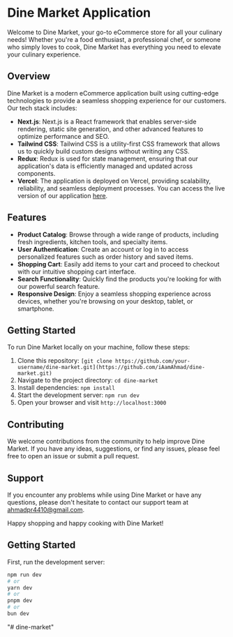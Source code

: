 # Dine Market Application

Welcome to Dine Market, your go-to eCommerce store for all your culinary needs! Whether you're a food enthusiast, a professional chef, or someone who simply loves to cook, Dine Market has everything you need to elevate your culinary experience.

## Overview

Dine Market is a modern eCommerce application built using cutting-edge technologies to provide a seamless shopping experience for our customers. Our tech stack includes:

- **Next.js**: Next.js is a React framework that enables server-side rendering, static site generation, and other advanced features to optimize performance and SEO.
- **Tailwind CSS**: Tailwind CSS is a utility-first CSS framework that allows us to quickly build custom designs without writing any CSS.
- **Redux**: Redux is used for state management, ensuring that our application's data is efficiently managed and updated across components.
- **Vercel**: The application is deployed on Vercel, providing scalability, reliability, and seamless deployment processes. You can access the live version of our application [here](https://dine-market-k4bds70cj-iamahmad.vercel.app/).

## Features

- **Product Catalog**: Browse through a wide range of products, including fresh ingredients, kitchen tools, and specialty items.
- **User Authentication**: Create an account or log in to access personalized features such as order history and saved items.
- **Shopping Cart**: Easily add items to your cart and proceed to checkout with our intuitive shopping cart interface.
- **Search Functionality**: Quickly find the products you're looking for with our powerful search feature.
- **Responsive Design**: Enjoy a seamless shopping experience across devices, whether you're browsing on your desktop, tablet, or smartphone.

## Getting Started

To run Dine Market locally on your machine, follow these steps:

1. Clone this repository: `[git clone https://github.com/your-username/dine-market.git](https://github.com/iAamAhmad/dine-market.git)`
2. Navigate to the project directory: `cd dine-market`
3. Install dependencies: `npm install`
4. Start the development server: `npm run dev`
5. Open your browser and visit `http://localhost:3000`

## Contributing

We welcome contributions from the community to help improve Dine Market. If you have any ideas, suggestions, or find any issues, please feel free to open an issue or submit a pull request.

## Support

If you encounter any problems while using Dine Market or have any questions, please don't hesitate to contact our support team at ahmadpr4410@gmail.com.

Happy shopping and happy cooking with Dine Market!

## Getting Started

First, run the development server:

```bash
npm run dev
# or
yarn dev
# or
pnpm dev
# or
bun dev
```

"# dine-market" 
